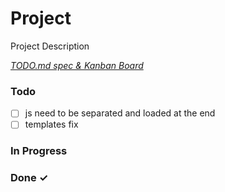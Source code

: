 # Project

Project Description

<em>[TODO.md spec & Kanban Board](https://bit.ly/3fCwKfM)</em>

### Todo

- [ ] js need to be separated and loaded at the end  
- [ ] templates fix  

### In Progress


### Done ✓


